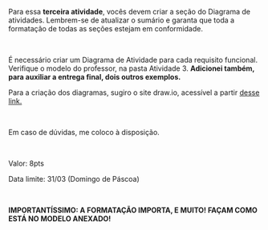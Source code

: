 <p>Para essa <b>terceira atividade</b>, vocês devem criar a seção do Diagrama de atividades. Lembrem-se de atualizar o sumário e garanta que toda a formatação de todas as seções estejam em conformidade.</p>
<br/>
<p>É necessário criar um Diagrama de Atividade para cada requisito funcional. Verifique o modelo do professor, na pasta Atividade 3. <strong>Adicionei também, para auxiliar a entrega final, dois outros exemplos.</strong></b></p>
<p>Para a criação dos diagramas, sugiro o site draw.io, acessível a partir <a href="https://app.diagrams.net/">desse link.</a></p>
</p>
<br/>
<p>Em caso de dúvidas, me coloco à disposição.</p>
<br/>
<p>Valor: 8pts</p>
<p>Data limite: 31/03 (Domingo de Páscoa)</p>
<br/>
<p><b>IMPORTANTÍSSIMO: A FORMATAÇÃO IMPORTA, E MUITO! FAÇAM COMO ESTÁ NO MODELO ANEXADO!</b></p>
